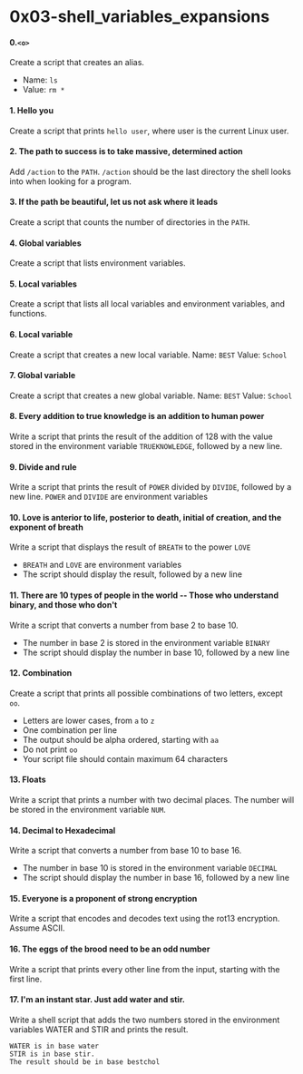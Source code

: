 # 0x03-shell_variables_expansions

#### 0.`<o>`
Create a script that creates an alias.
- Name: `ls`
- Value: `rm *`
#### 1. Hello you
Create a script that prints `hello user`, where user is the current Linux user.
#### 2. The path to success is to take massive, determined action
Add `/action` to the `PATH`. `/action` should be the last directory the shell looks into when looking for a program.
#### 3. If the path be beautiful, let us not ask where it leads
Create a script that counts the number of directories in the `PATH`.
#### 4. Global variables
Create a script that lists environment variables.
#### 5. Local variables
Create a script that lists all local variables and environment variables, and functions.
#### 6. Local variable
Create a script that creates a new local variable.
Name: `BEST`
Value: `School`
#### 7. Global variable
Create a script that creates a new global variable.
Name: `BEST`
Value: `School`
#### 8. Every addition to true knowledge is an addition to human power
Write a script that prints the result of the addition of 128 with the value stored in the environment variable `TRUEKNOWLEDGE`, followed by a new line.
#### 9. Divide and rule
Write a script that prints the result of `POWER` divided by `DIVIDE`, followed by a new line.
`POWER` and `DIVIDE` are environment variables
#### 10. Love is anterior to life, posterior to death, initial of creation, and the exponent of breath
Write a script that displays the result of `BREATH` to the power `LOVE`
- `BREATH` and `LOVE` are environment variables
- The script should display the result, followed by a new line
#### 11. There are 10 types of people in the world -- Those who understand binary, and those who don't
Write a script that converts a number from base 2 to base 10.
- The number in base 2 is stored in the environment variable `BINARY`
- The script should display the number in base 10, followed by a new line
#### 12. Combination
Create a script that prints all possible combinations of two letters, except `oo`.
- Letters are lower cases, from `a` to `z`
- One combination per line
- The output should be alpha ordered, starting with `aa`
- Do not print `oo`
- Your script file should contain maximum 64 characters
#### 13. Floats
Write a script that prints a number with two decimal places.
The number will be stored in the environment variable `NUM`.
#### 14. Decimal to Hexadecimal
Write a script that converts a number from base 10 to base 16.
- The number in base 10 is stored in the environment variable `DECIMAL`
- The script should display the number in base 16, followed by a new line
#### 15. Everyone is a proponent of strong encryption
Write a script that encodes and decodes text using the rot13 encryption. Assume ASCII.
#### 16. The eggs of the brood need to be an odd number
Write a script that prints every other line from the input, starting with the first line.
#### 17. I'm an instant star. Just add water and stir.
Write a shell script that adds the two numbers stored in the environment variables WATER and STIR and prints the result.

    WATER is in base water
    STIR is in base stir.
    The result should be in base bestchol
